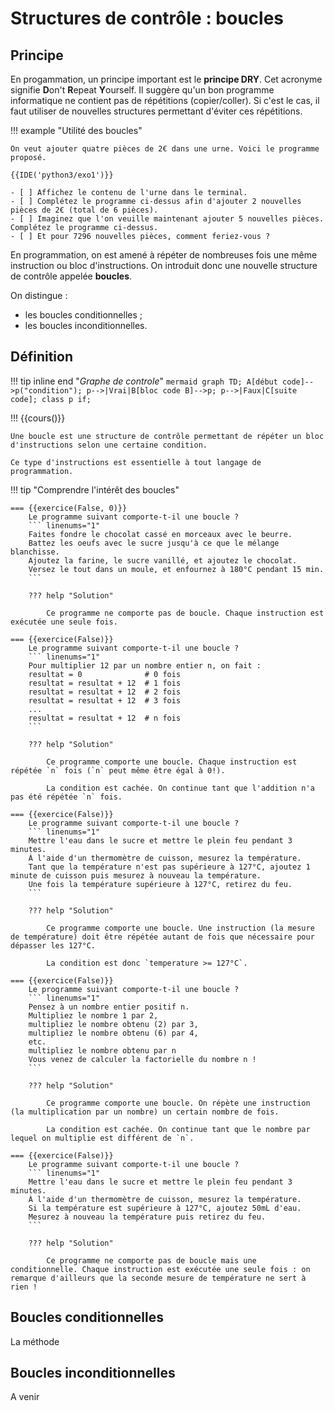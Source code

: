 # Structures de contrôle : boucles

## Principe

En progammation, un principe important est le **principe DRY**. Cet acronyme signifie **D**on't **R**epeat **Y**ourself. Il suggère qu'un bon programme informatique ne contient pas de répétitions (copier/coller). Si c'est le cas, il faut utiliser de nouvelles structures permettant d'éviter ces répétitions.

!!! example "Utilité des boucles"

    On veut ajouter quatre pièces de 2€ dans une urne. Voici le programme proposé.

    {{IDE('python3/exo1')}}

    - [ ] Affichez le contenu de l'urne dans le terminal.
    - [ ] Complétez le programme ci-dessus afin d'ajouter 2 nouvelles pièces de 2€ (total de 6 pièces). 
    - [ ] Imaginez que l'on veuille maintenant ajouter 5 nouvelles pièces. Complétez le programme ci-dessus. 
    - [ ] Et pour 7296 nouvelles pièces, comment feriez-vous ?

En programmation, on est amené à répéter de nombreuses fois une même instruction ou bloc d'instructions. On introduit donc une nouvelle structure de contrôle appelée **boucles**.

On distingue :

- les boucles conditionnelles ;
- les boucles inconditionnelles.

## Définition

!!! tip inline end "_Graphe de controle_"
    ```mermaid
    graph TD;
    A[début code]-->p("condition");
    p-->|Vrai|B[bloc code B]-->p;
    p-->|Faux|C[suite code];
    class p if;
    ```

!!! {{cours()}}

    Une boucle est une structure de contrôle permettant de répéter un bloc d'instructions selon une certaine condition.

    Ce type d'instructions est essentielle à tout langage de programmation.

!!! tip "Comprendre l'intérêt des boucles"

    === {{exercice(False, 0)}}
        Le programme suivant comporte-t-il une boucle ? 
        ``` linenums="1"
        Faites fondre le chocolat cassé en morceaux avec le beurre.
        Battez les oeufs avec le sucre jusqu'à ce que le mélange blanchisse.
        Ajoutez la farine, le sucre vanillé, et ajoutez le chocolat.
        Versez le tout dans un moule, et enfournez à 180°C pendant 15 min.
        ```

        ??? help "Solution"

            Ce programme ne comporte pas de boucle. Chaque instruction est exécutée une seule fois.

    === {{exercice(False)}}
        Le programme suivant comporte-t-il une boucle ? 
        ``` linenums="1"
        Pour multiplier 12 par un nombre entier n, on fait :
        resultat = 0              # 0 fois
        resultat = resultat + 12  # 1 fois
        resultat = resultat + 12  # 2 fois
        resultat = resultat + 12  # 3 fois
        ...
        resultat = resultat + 12  # n fois
        ```

        ??? help "Solution"

            Ce programme comporte une boucle. Chaque instruction est répétée `n` fois (`n` peut même être égal à 0!).

            La condition est cachée. On continue tant que l'addition n'a pas été répétée `n` fois.

    === {{exercice(False)}}
        Le programme suivant comporte-t-il une boucle ? 
        ``` linenums="1"
        Mettre l'eau dans le sucre et mettre le plein feu pendant 3 minutes.
        À l'aide d'un thermomètre de cuisson, mesurez la température.
        Tant que la température n'est pas supérieure à 127°C, ajoutez 1 minute de cuisson puis mesurez à nouveau la température.
        Une fois la température supérieure à 127°C, retirez du feu.
        ```

        ??? help "Solution"

            Ce programme comporte une boucle. Une instruction (la mesure de température) doit être répétée autant de fois que nécessaire pour dépasser les 127°C. 
            
            La condition est donc `temperature >= 127°C`.

    === {{exercice(False)}}
        Le programme suivant comporte-t-il une boucle ? 
        ``` linenums="1"
        Pensez à un nombre entier positif n.
        Multipliez le nombre 1 par 2, 
        multipliez le nombre obtenu (2) par 3,
        multipliez le nombre obtenu (6) par 4,
        etc.
        multipliez le nombre obtenu par n
        Vous venez de calculer la factorielle du nombre n !
        ```

        ??? help "Solution"

            Ce programme comporte une boucle. On répète une instruction (la multiplication par un nombre) un certain nombre de fois.
            
            La condition est cachée. On continue tant que le nombre par lequel on multiplie est différent de `n`.

    === {{exercice(False)}}
        Le programme suivant comporte-t-il une boucle ? 
        ``` linenums="1"
        Mettre l'eau dans le sucre et mettre le plein feu pendant 3 minutes.
        À l'aide d'un thermomètre de cuisson, mesurez la température.
        Si la température est supérieure à 127°C, ajoutez 50mL d'eau.
        Mesurez à nouveau la température puis retirez du feu.
        ```

        ??? help "Solution"

            Ce programme ne comporte pas de boucle mais une conditionnelle. Chaque instruction est exécutée une seule fois : on remarque d'ailleurs que la seconde mesure de température ne sert à rien !

## Boucles conditionnelles

La méthode 

## Boucles inconditionnelles

A venir
